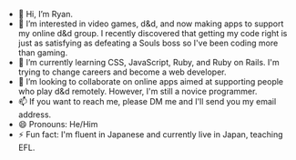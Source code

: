 - 👋 Hi, I’m Ryan.
- 👀 I’m interested in video games, d&d, and now making apps to support my online d&d group. I recently discovered that getting my code right is just as satisfying as defeating a Souls boss so I've been coding more than gaming.
- 🌱 I’m currently learning CSS, JavaScript, Ruby, and Ruby on Rails. I'm trying to change careers and become a web developer.
- 💞️ I’m looking to collaborate on online apps aimed at supporting people who play d&d remotely. However, I'm still a novice programmer. 
- 📫 If you want to reach me, please DM me and I'll send you my email address.
- 😄 Pronouns: He/Him
- ⚡ Fun fact: I'm fluent in Japanese and currently live in Japan, teaching EFL.

<!---
rjthornton/rjthornton is a ✨ special ✨ repository because its `README.md` (this file) appears on your GitHub profile.
You can click the Preview link to take a look at your changes.
--->
